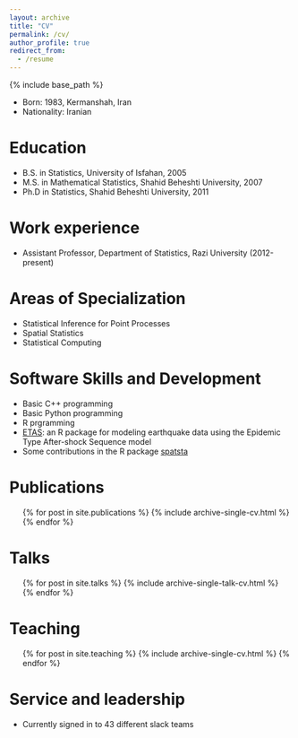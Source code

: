 ```yaml
---
layout: archive
title: "CV"
permalink: /cv/
author_profile: true
redirect_from:
  - /resume
---
```


{% include base_path %}

* Born: 1983, Kermanshah, Iran
* Nationality: Iranian

Education
======
* B.S. in Statistics, University of Isfahan, 2005
* M.S. in Mathematical Statistics, Shahid Beheshti University, 2007
* Ph.D in Statistics, Shahid Beheshti University, 2011

Work experience
======
* Assistant Professor, Department of Statistics, Razi University (2012-present)

Areas of Specialization
======
* Statistical Inference for Point Processes
* Spatial Statistics
* Statistical Computing

Software Skills and Development
======
* Basic C++ programming 
* Basic Python programming
* R prgramming
* [ETAS](https://cran.r-project.org/web/packages/ETAS/index.html): an R package for modeling earthquake data using the Epidemic Type After-shock Sequence model
* Some contributions in the R package [spatsta](https://cran.r-project.org/web/packages/spatstat/index.html)

Publications
======
  <ul>{% for post in site.publications %}
    {% include archive-single-cv.html %}
  {% endfor %}</ul>
  
Talks
======
  <ul>{% for post in site.talks %}
    {% include archive-single-talk-cv.html %}
  {% endfor %}</ul>
  
Teaching
======
  <ul>{% for post in site.teaching %}
    {% include archive-single-cv.html %}
  {% endfor %}</ul>
  
Service and leadership
======
* Currently signed in to 43 different slack teams
